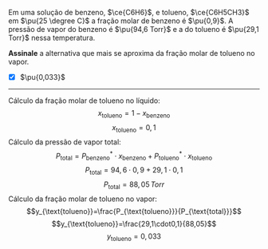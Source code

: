 Em uma solução de benzeno, $\ce{C6H6}$, e tolueno, $\ce{C6H5CH3}$ em $\pu{25 \degree C}$ a fração molar de benzeno é $\pu{0,9}$. A pressão de vapor do benzeno é $\pu{94,6 Torr}$ e a do tolueno é $\pu{29,1 Torr}$ nessa temperatura.

**Assinale** a alternativa que mais se aproxima da fração molar de tolueno no vapor.

- [x] $\pu{0,033}$


---

Cálculo da fração molar de tolueno no líquido:
$$x_{\text{tolueno}}=1-x_{\text{benzeno}}$$
$$x_{\text{tolueno}}=0,1$$
Cálculo da pressão de vapor total:
$$P_{\text{total}}=P_{\text{benzeno}}^{*}\cdot x_{\text{benzeno}}+P_{\text{tolueno}}^{*}\cdot x_{\text{tolueno}}$$
$$P_{\text{total}}=94,6\cdot0,9+29,1\cdot0,1$$
$$P_{\text{total}}=88,05 \,Torr$$
Cálculo da fração molar de tolueno no vapor:
$$y_{\text{tolueno}}=\frac{P_{\text{tolueno}}}{P_{\text{total}}}$$
$$y_{\text{tolueno}}=\frac{29,1\cdot0,1}{88,05}$$
$$y_{\text{tolueno}}=0,033$$
